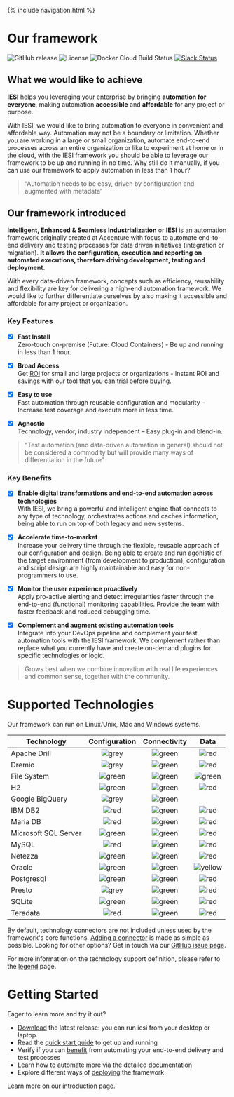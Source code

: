 {% include navigation.html %}

# Our framework

![GitHub release](https://img.shields.io/github/release-pre/metadew/iesi.svg)
![License](https://img.shields.io/badge/license-MIT-green.svg)
![Docker Cloud Build Status](https://img.shields.io/docker/cloud/build/metadew/iesi.svg)
[![Slack Status](https://img.shields.io/badge/slack-join_chat-white.svg?logo=slack&style=social)](https://join.slack.com/t/metadew/shared_invite/enQtNjMzOTk0MjI0Mzg1LTI4OThjYmVlMWRkYjg1OTkwZjAyYmQzMjU5OWVlZTJlMGIzMWVhZTE3N2RjZGVmOTk2MDRiNjk0Y2ViMjgyYTU)

## What we would like to achieve

**IESI** helps you leveraging your enterprise by bringing **automation for everyone**, making automation **accessible** and **affordable** for any project or purpose.

With IESI, we would like to bring automation to everyone in convenient and affordable way. Automation may not be a boundary or limitation. Whether you are working in a large or small organization, automate end-to-end processes across an entire organization or like to experiment at home or in the cloud, with the IESI framework you should be able to leverage our framework to be up and running in no time. Why still do it manually, if you can use our framework to apply automation in less than 1 hour?

> “Automation needs to be easy, driven by configuration and augmented with metadata”

## Our framework introduced
**Intelligent, Enhanced & Seamless Industrialization** or **IESI** is an automation framework originally created at Accenture with focus to automate end-to-end delivery and testing processes for data driven initiatives (integration or migration). **It allows the configuration, execution and reporting on automated executions, therefore driving development, testing and deployment.**

With every data-driven framework, concepts such as efficiency, reusability and flexibility are key for delivering a high-end automation framework.  We would like to further differentiate ourselves by also making it accessible and affordable for any project or organization. 

### Key Features
- [x] **Fast Install** <br>
      Zero-touch on-premise (Future: Cloud Containers) - Be up and running in less than 1 hour.

- [x] **Broad Access** <br>
      Get [ROI](/{{site.repository}}/pages/benefits/businesscase.html) for small and large projects or organizations - Instant ROI and savings with our tool that you can           trial before buying.
      
- [x] **Easy to use** <br>
      Fast automation through reusable configuration and modularity – Increase test coverage and execute more in less time.
      
- [x] **Agnostic** <br>
      Technology, vendor, industry independent – Easy plug-in and blend-in.

> “Test automation (and data-driven automation in general) should not be considered a commodity but will provide many ways of differentiation in the future”

### Key Benefits
- [x] **Enable digital transformations and end-to-end automation across technologies** <br>
      With IESI, we bring a powerful and intelligent engine that connects to any type of technology, orchestrates actions and caches information, being able to run on top of       both legacy and new systems.
      
- [x] **Accelerate time-to-market** <br>
      Increase your delivery time through the flexible, reusable approach of our configuration and design. Being able to create and run agonistic of the target environment         (from development to production), configuration and script design are highly maintainable and easy for non-programmers to use.

- [x] **Monitor the user experience proactively**<br>
      Apply pro-active alerting and detect irregularities faster through the end-to-end (functional) monitoring capabilities. Provide the team with faster feedback and             reduced debugging time.
      
- [x] **Complement and augment existing automation tools**<br>
      Integrate into your DevOps pipeline and complement your test automation tools with the IESI framework. We complement rather than replace what you currently have and           create on-demand plugins for specific technologies or logic. 

> Grows best when we combine innovation with real life experiences and common sense, together with the community.


# Supported Technologies

Our framework can run on Linux/Unix, Mac and Windows systems.

|Technology|Configuration|Connectivity|Data|
|----------|    :---:    |   :---:    |   :---:    |
|Apache Drill|![grey](https://github.com/metadew/iesi/blob/73603f56fef0a3f0d73bc19c6f35d31fb565b171/docs/images/icons/grey-dot.png)|![green](https://github.com/metadew/iesi/blob/73603f56fef0a3f0d73bc19c6f35d31fb565b171/docs/images/icons/green-dot.png)|![red](https://github.com/metadew/iesi/blob/73603f56fef0a3f0d73bc19c6f35d31fb565b171/docs/images/icons/red-dot.png)|
|Dremio|![grey](https://github.com/metadew/iesi/blob/73603f56fef0a3f0d73bc19c6f35d31fb565b171/docs/images/icons/grey-dot.png)|![green](https://github.com/metadew/iesi/blob/73603f56fef0a3f0d73bc19c6f35d31fb565b171/docs/images/icons/green-dot.png)|![red](https://github.com/metadew/iesi/blob/73603f56fef0a3f0d73bc19c6f35d31fb565b171/docs/images/icons/red-dot.png)|
|File System|![green](https://github.com/metadew/iesi/blob/73603f56fef0a3f0d73bc19c6f35d31fb565b171/docs/images/icons/green-dot.png)|![green](https://github.com/metadew/iesi/blob/73603f56fef0a3f0d73bc19c6f35d31fb565b171/docs/images/icons/green-dot.png)|![green](https://github.com/metadew/iesi/blob/73603f56fef0a3f0d73bc19c6f35d31fb565b171/docs/images/icons/green-dot.png)|
|H2|![green](https://github.com/metadew/iesi/blob/73603f56fef0a3f0d73bc19c6f35d31fb565b171/docs/images/icons/green-dot.png)|![green](https://github.com/metadew/iesi/blob/73603f56fef0a3f0d73bc19c6f35d31fb565b171/docs/images/icons/green-dot.png)|![red](https://github.com/metadew/iesi/blob/73603f56fef0a3f0d73bc19c6f35d31fb565b171/docs/images/icons/red-dot.png)|
|Google BigQuery|![grey](https://github.com/metadew/iesi/blob/73603f56fef0a3f0d73bc19c6f35d31fb565b171/docs/images/icons/grey-dot.png)|![green](https://github.com/metadew/iesi/blob/73603f56fef0a3f0d73bc19c6f35d31fb565b171/docs/images/icons/green-dot.png)|
|IBM DB2|![red](https://github.com/metadew/iesi/blob/73603f56fef0a3f0d73bc19c6f35d31fb565b171/docs/images/icons/red-dot.png)|![green](https://github.com/metadew/iesi/blob/73603f56fef0a3f0d73bc19c6f35d31fb565b171/docs/images/icons/green-dot.png)|![red](https://github.com/metadew/iesi/blob/73603f56fef0a3f0d73bc19c6f35d31fb565b171/docs/images/icons/red-dot.png)|
|Maria DB|![red](https://github.com/metadew/iesi/blob/73603f56fef0a3f0d73bc19c6f35d31fb565b171/docs/images/icons/red-dot.png)|![green](https://github.com/metadew/iesi/blob/73603f56fef0a3f0d73bc19c6f35d31fb565b171/docs/images/icons/green-dot.png)|![red](https://github.com/metadew/iesi/blob/73603f56fef0a3f0d73bc19c6f35d31fb565b171/docs/images/icons/red-dot.png)|
|Microsoft SQL Server|![green](https://github.com/metadew/iesi/blob/73603f56fef0a3f0d73bc19c6f35d31fb565b171/docs/images/icons/green-dot.png)|![green](https://github.com/metadew/iesi/blob/73603f56fef0a3f0d73bc19c6f35d31fb565b171/docs/images/icons/green-dot.png)|![red](https://github.com/metadew/iesi/blob/73603f56fef0a3f0d73bc19c6f35d31fb565b171/docs/images/icons/red-dot.png)|
|MySQL|![red](https://github.com/metadew/iesi/blob/73603f56fef0a3f0d73bc19c6f35d31fb565b171/docs/images/icons/red-dot.png)|![green](https://github.com/metadew/iesi/blob/73603f56fef0a3f0d73bc19c6f35d31fb565b171/docs/images/icons/green-dot.png)|![red](https://github.com/metadew/iesi/blob/73603f56fef0a3f0d73bc19c6f35d31fb565b171/docs/images/icons/red-dot.png)|
|Netezza|![green](https://github.com/metadew/iesi/blob/73603f56fef0a3f0d73bc19c6f35d31fb565b171/docs/images/icons/green-dot.png)|![green](https://github.com/metadew/iesi/blob/73603f56fef0a3f0d73bc19c6f35d31fb565b171/docs/images/icons/green-dot.png)|![red](https://github.com/metadew/iesi/blob/73603f56fef0a3f0d73bc19c6f35d31fb565b171/docs/images/icons/red-dot.png)|
|Oracle|![green](https://github.com/metadew/iesi/blob/73603f56fef0a3f0d73bc19c6f35d31fb565b171/docs/images/icons/green-dot.png)|![green](https://github.com/metadew/iesi/blob/73603f56fef0a3f0d73bc19c6f35d31fb565b171/docs/images/icons/green-dot.png)|![yellow](https://github.com/metadew/iesi/blob/73603f56fef0a3f0d73bc19c6f35d31fb565b171/docs/images/icons/yellow-dot.png)|
|Postgresql|![green](https://github.com/metadew/iesi/blob/73603f56fef0a3f0d73bc19c6f35d31fb565b171/docs/images/icons/green-dot.png)|![green](https://github.com/metadew/iesi/blob/73603f56fef0a3f0d73bc19c6f35d31fb565b171/docs/images/icons/green-dot.png)|![red](https://github.com/metadew/iesi/blob/73603f56fef0a3f0d73bc19c6f35d31fb565b171/docs/images/icons/red-dot.png)|
|Presto|![grey](https://github.com/metadew/iesi/blob/73603f56fef0a3f0d73bc19c6f35d31fb565b171/docs/images/icons/grey-dot.png)|![green](https://github.com/metadew/iesi/blob/73603f56fef0a3f0d73bc19c6f35d31fb565b171/docs/images/icons/green-dot.png)|![red](https://github.com/metadew/iesi/blob/73603f56fef0a3f0d73bc19c6f35d31fb565b171/docs/images/icons/red-dot.png)|
|SQLite|![green](https://github.com/metadew/iesi/blob/73603f56fef0a3f0d73bc19c6f35d31fb565b171/docs/images/icons/green-dot.png)|![green](https://github.com/metadew/iesi/blob/73603f56fef0a3f0d73bc19c6f35d31fb565b171/docs/images/icons/green-dot.png)|![red](https://github.com/metadew/iesi/blob/73603f56fef0a3f0d73bc19c6f35d31fb565b171/docs/images/icons/red-dot.png)|
|Teradata|![red](https://github.com/metadew/iesi/blob/73603f56fef0a3f0d73bc19c6f35d31fb565b171/docs/images/icons/red-dot.png)|![green](https://github.com/metadew/iesi/blob/73603f56fef0a3f0d73bc19c6f35d31fb565b171/docs/images/icons/green-dot.png)|![red](https://github.com/metadew/iesi/blob/73603f56fef0a3f0d73bc19c6f35d31fb565b171/docs/images/icons/red-dot.png)|

By default, technology connectors are not included unless used by the framework's core functions.
[Adding a connector](/{{site.repository}}/pages/deploy/connectors.html) is made as simple as possible.
Looking for other options? Get in touch via our [GitHub issue page](https://github.com/metadew/iesi/issues).

For more information on the technology support definition, please refer to the [legend](/{{site.repository}}/pages/understand/legend.html) page.

# Getting Started
Eager to learn more and try it out?

* [Download](/{{site.repository}}/pages/download.html) the latest release: you can run iesi from your desktop or laptop.
* Read the [quick start guide](/{{site.repository}}/pages/quickstart.html) to get up and running
* Verify if you can [benefit](/{{site.repository}}/pages/benefits/businesscase.html) from automating your end-to-end delivery and test processes
* Learn how to automate more via the detailed [documentation](/{{site.repository}}/pages/documentation.html)
* Explore different ways of [deploying](/{{site.repository}}/pages/deploy/deploy.html) the framework

Learn more on our [introduction](/{{site.repository}}/pages/introduction.html) page.
